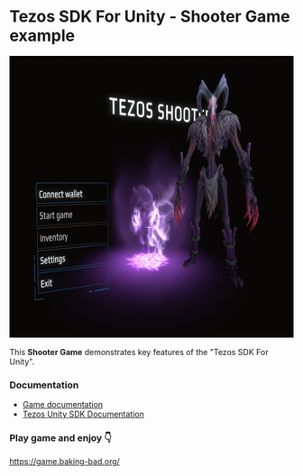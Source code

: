 ﻿# Tezos SDK For Unity - Shooter Game example

<div align="center">
    <img height="500x" src="https://github.com/baking-bad/tezos-unity-game/blob/master/images/game-menu.png?raw=true" />
</div>

This **Shooter Game** demonstrates key features of the "Tezos SDK For Unity".

### Documentation

* [Game documentation](https://github.com/baking-bad/tezos-unity-game/blob/master/DOCUMENTATION.md)
* [Tezos Unity SDK Documentation](https://docs.tezos.com/unity)

### Play game and enjoy 👇

https://game.baking-bad.org/